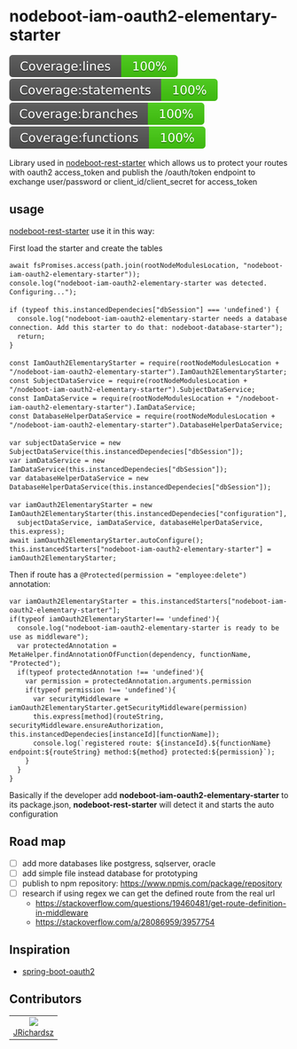# nodeboot-iam-oauth2-elementary-starter

![](./coverage/lines.svg) ![](./coverage/statements.svg) ![](./coverage/branches.svg) ![](./coverage/functions.svg)

Library used in [nodeboot-rest-starter](https://github.com/nodeboot/nodeboot-rest-starter) which allows us to protect your routes with oauth2 access_token and publish the /oauth/token endpoint to exchange user/password or client_id/client_secret for access_token

## usage

[nodeboot-rest-starter](https://github.com/nodeboot/nodeboot-rest-starter) use it in this way:

First load the starter and create the tables

```
await fsPromises.access(path.join(rootNodeModulesLocation, "nodeboot-iam-oauth2-elementary-starter"));
console.log("nodeboot-iam-oauth2-elementary-starter was detected. Configuring...");

if (typeof this.instancedDependecies["dbSession"] === 'undefined') {
  console.log("nodeboot-iam-oauth2-elementary-starter needs a database connection. Add this starter to do that: nodeboot-database-starter");
  return;
}

const IamOauth2ElementaryStarter = require(rootNodeModulesLocation + "/nodeboot-iam-oauth2-elementary-starter").IamOauth2ElementaryStarter;
const SubjectDataService = require(rootNodeModulesLocation + "/nodeboot-iam-oauth2-elementary-starter").SubjectDataService;
const IamDataService = require(rootNodeModulesLocation + "/nodeboot-iam-oauth2-elementary-starter").IamDataService;
const DatabaseHelperDataService = require(rootNodeModulesLocation + "/nodeboot-iam-oauth2-elementary-starter").DatabaseHelperDataService;

var subjectDataService = new SubjectDataService(this.instancedDependecies["dbSession"]);
var iamDataService = new IamDataService(this.instancedDependecies["dbSession"]);
var databaseHelperDataService = new DatabaseHelperDataService(this.instancedDependecies["dbSession"]);

var iamOauth2ElementaryStarter = new IamOauth2ElementaryStarter(this.instancedDependecies["configuration"],
  subjectDataService, iamDataService, databaseHelperDataService, this.express);
await iamOauth2ElementaryStarter.autoConfigure();
this.instancedStarters["nodeboot-iam-oauth2-elementary-starter"] = iamOauth2ElementaryStarter;
```

Then if route has a `@Protected(permission = "employee:delete")` annotation:

```
var iamOauth2ElementaryStarter = this.instancedStarters["nodeboot-iam-oauth2-elementary-starter"];
if(typeof iamOauth2ElementaryStarter!== 'undefined'){
  console.log("nodeboot-iam-oauth2-elementary-starter is ready to be use as middleware");
  var protectedAnnotation = MetaHelper.findAnnotationOfFunction(dependency, functionName, "Protected");
  if(typeof protectedAnnotation !== 'undefined'){
    var permission = protectedAnnotation.arguments.permission
    if(typeof permission !== 'undefined'){
      var securityMiddleware = iamOauth2ElementaryStarter.getSecurityMiddleware(permission)
      this.express[method](routeString, securityMiddleware.ensureAuthorization, this.instancedDependecies[instanceId][functionName]);
      console.log(`registered route: ${instanceId}.${functionName} endpoint:${routeString} method:${method} protected:${permission}`);
    }
  }
}
```

Basically if the developer add **nodeboot-iam-oauth2-elementary-starter** to its package.json, **nodeboot-rest-starter** will detect it and starts the auto configuration

## Road map

- [ ] add more databases like postgress, sqlserver, oracle
- [ ] add simple file instead database for prototyping
- [ ] publish to npm repository: https://www.npmjs.com/package/repository
- [ ] research if using regex we can get the defined route from the real url
  - https://stackoverflow.com/questions/19460481/get-route-definition-in-middleware
  - https://stackoverflow.com/a/28086959/3957754

## Inspiration

- [spring-boot-oauth2](https://spring.io/guides/tutorials/spring-boot-oauth2/)

## Contributors

<table>
  <tbody>
    <td style="text-align: center;" >
      <img src="https://avatars0.githubusercontent.com/u/3322836?s=460&v=4" width="100px;"/>
      <br />
      <label><a href="http://jrichardsz.github.io/">JRichardsz</a></label>
      <br />
    </td>    
  </tbody>
</table>
